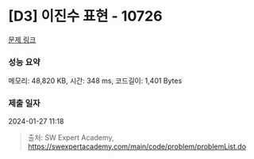 # [D3] 이진수 표현 - 10726 

[문제 링크](https://swexpertacademy.com/main/code/problem/problemDetail.do?contestProbId=AXRSXf_a9qsDFAXS) 

### 성능 요약

메모리: 48,820 KB, 시간: 348 ms, 코드길이: 1,401 Bytes

### 제출 일자

2024-01-27 11:18



> 출처: SW Expert Academy, https://swexpertacademy.com/main/code/problem/problemList.do